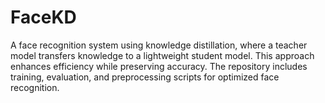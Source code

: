 # FaceKD
A face recognition system using knowledge distillation, where a teacher model transfers knowledge to a lightweight student model. This approach enhances efficiency while preserving accuracy. The repository includes training, evaluation, and preprocessing scripts for optimized face recognition.
